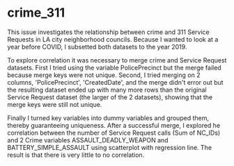 # crime_311

This issue investigates the relationship between crime and 311 Service Requests in LA city neighborhood councils. Because I wanted to look at a year before COVID, I subsetted both datasets to the year 2019.

To explore correlation it was necessary to merge crime and Service Request datasets. First I tried using the variable PolicePrecinct but the merge failed because merge keys were not unique.  Second, I tried merging on 2 columns, 'PolicePrecinct', 'CreatedDate', and the merge didn't error out but the resulting dataset ended up with many more rows than the original Service Request dataset (the larger of the 2 datasets), showing that the merge keys were still not unique.

Finally I turned key variables into dummy variables and grouped them, thereby guaranteeing uniqueness. After a successful merge, I explored he correlation between the number of Service Request calls (Sum of NC_IDs) and 2 Crime variables ASSAULT_DEADLY_WEAPON and BATTERY_SIMPLE_ASSAULT using scatterplot with regression line.  The result is that there is very little to no correlation.

